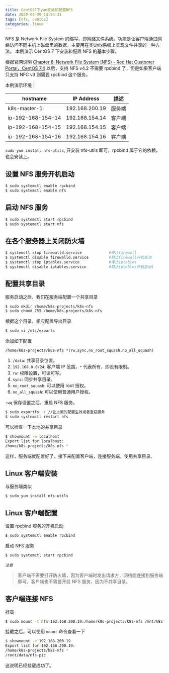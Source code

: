 ```yaml
---
title: CentOS7下yum安装和配置NFS
date: 2020-04-29 14:54:31
tags: [nfs, centos]
categories: linux
---
```


NFS 是 Network File System 的缩写，即网络文件系统。功能是让客户端通过网络访问不同主机上磁盘里的数据，主要用在类Unix系统上实现文件共享的一种方法。 本例演示 CentOS 7 下安装和配置 NFS 的基本步骤。

根据官网说明 [Chapter 8. Network File System (NFS) - Red Hat Customer Portal，CentOS 7.4](https://access.redhat.com/documentation/en-us/red_hat_enterprise_linux/7/html/storage_administration_guide/ch-nfs) 以后，支持 NFS v4.2 不需要 rpcbind 了，但是如果客户端只支持 NFC v3 则需要 rpcbind 这个服务。

<!-- more -->

本例演示环境：

| hostname          | IP Address         | 描述 |
| ----------------- | ------------------ | ----- |
| k8s-master-1      | 192.168.200.19     | 服务端 |
| ip-192-168-154-14 | 192.168.154.14     | 客户端 |
| ip-192-168-154-15 | 192.168.154.15     | 客户端 |
| ip-192-168-154-16 | 192.168.154.16     | 客户端 |

`sudo yum install nfs-utils`, 只安装 nfs-utils 即可，rpcbind 属于它的依赖，也会安装上。

## 设置 NFS 服务开机启动

```sh
$ sudo systemctl enable rpcbind
$ sudo systemctl enable nfs
```

## 启动 NFS 服务

```sh
$ sudo systemctl start rpcbind
$ sudo systemctl start nfs
```

## 在各个服务器上关闭防火墙

```sh
$ systemctl stop firewalld.service            #停止firewall
$ systemctl disable firewalld.service         #禁止firewall开机启动
$ systemctl stop iptables.service             #停止iptables
$ systemctl disable iptables.service          #禁止iptables开机启动l
```

## 配置共享目录

服务启动之后，我们在服务端配置一个共享目录

```sh
$ sudo mkdir /home/k8s-projects/k8s-nfs
$ sudo chmod 755 /home/k8s-projects/k8s-nfs
```

根据这个目录，相应配置导出目录

```sh
$ sudo vi /etc/exports
```

添加如下配置

```
/home/k8s-projects/k8s-nfs *(rw,sync,no_root_squash,no_all_squash)
```

1. `/data`: 共享目录位置。
2. `192.168.0.0/24`: 客户端 IP 范围，`*` 代表所有，即没有限制。
3. `rw`: 权限设置，可读可写。
4. `sync`: 同步共享目录。
5. `no_root_squash`: 可以使用 root 授权。
6. `no_all_squash`: 可以使用普通用户授权。

`:wq` 保存设置之后，重启 NFS 服务。

```bash
$ sudo exportfs -r //让上面的配置生效或者重启服务
$ sudo systemctl restart nfs
```

可以检查一下本地的共享目录

```bash
$ showmount -e localhost
Export list for localhost:
/home/k8s-projects/k8s-nfs *
```

这样，服务端就配置好了，接下来配置客户端，连接服务端，使用共享目录。

## Linux 客户端安装

与服务端类似

```bash
$ sudo yum install nfs-utils
```

## Linux 客户端配置

设置 rpcbind 服务的开机启动

```bash
$ sudo systemctl enable rpcbind
```

启动 NFS 服务

```bash
$ sudo systemctl start rpcbind
```

*`注意`*

> 客户端不需要打开防火墙，因为客户端时发出请求方，网络能连接到服务端即可。客户端也不需要开启 NFS 服务，因为不共享目录。

## 客户端连接 NFS

挂载

```bash
$ sudo mount -t nfs 192.168.200.19:/home/k8s-projects/k8s-nfs /mnt/k8s-nf
```

挂载之后，可以使用 `mount` 命令查看一下

```bash
$ showmount -e 192.168.200.19
Export list for 192.168.200.19:
/home/k8s-projects/k8s-nfs *
/root/data/nfs-pic
```

这说明已经挂载成功了。
